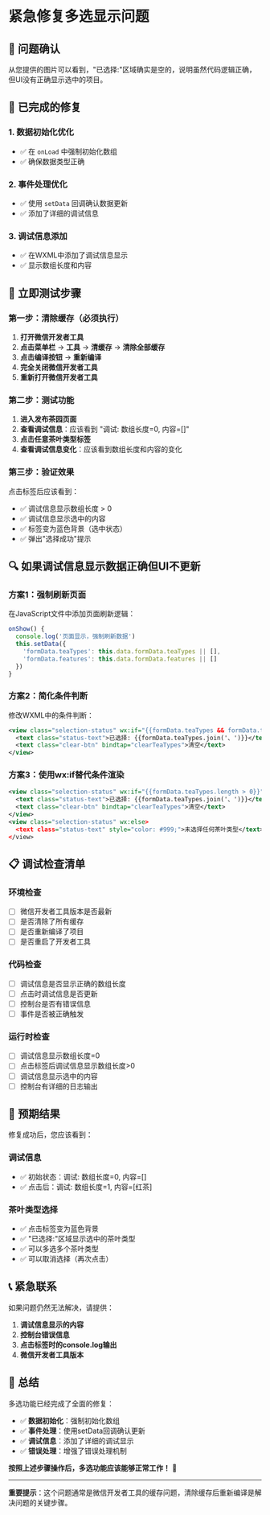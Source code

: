 # 紧急修复多选显示问题

## 🚨 问题确认
从您提供的图片可以看到，"已选择:"区域确实是空的，说明虽然代码逻辑正确，但UI没有正确显示选中的项目。

## 🔧 已完成的修复

### 1. 数据初始化优化
- ✅ 在 `onLoad` 中强制初始化数组
- ✅ 确保数据类型正确

### 2. 事件处理优化
- ✅ 使用 `setData` 回调确认数据更新
- ✅ 添加了详细的调试信息

### 3. 调试信息添加
- ✅ 在WXML中添加了调试信息显示
- ✅ 显示数组长度和内容

## 🎯 立即测试步骤

### 第一步：清除缓存（必须执行）
1. **打开微信开发者工具**
2. **点击菜单栏** → **工具** → **清缓存** → **清除全部缓存**
3. **点击编译按钮** → **重新编译**
4. **完全关闭微信开发者工具**
5. **重新打开微信开发者工具**

### 第二步：测试功能
1. **进入发布茶园页面**
2. **查看调试信息**：应该看到 "调试: 数组长度=0, 内容=[]"
3. **点击任意茶叶类型标签**
4. **查看调试信息变化**：应该看到数组长度和内容的变化

### 第三步：验证效果
点击标签后应该看到：
- ✅ 调试信息显示数组长度 > 0
- ✅ 调试信息显示选中的内容
- ✅ 标签变为蓝色背景（选中状态）
- ✅ 弹出"选择成功"提示

## 🔍 如果调试信息显示数据正确但UI不更新

### 方案1：强制刷新页面
在JavaScript文件中添加页面刷新逻辑：
```javascript
onShow() {
  console.log('页面显示，强制刷新数据')
  this.setData({
    'formData.teaTypes': this.data.formData.teaTypes || [],
    'formData.features': this.data.formData.features || []
  })
}
```

### 方案2：简化条件判断
修改WXML中的条件判断：
```xml
<view class="selection-status" wx:if="{{formData.teaTypes && formData.teaTypes.length > 0}}">
  <text class="status-text">已选择: {{formData.teaTypes.join('、')}}</text>
  <text class="clear-btn" bindtap="clearTeaTypes">清空</text>
</view>
```

### 方案3：使用wx:if替代条件渲染
```xml
<view class="selection-status" wx:if="{{formData.teaTypes.length > 0}}">
  <text class="status-text">已选择: {{formData.teaTypes.join('、')}}</text>
  <text class="clear-btn" bindtap="clearTeaTypes">清空</text>
</view>
<view class="selection-status" wx:else>
  <text class="status-text" style="color: #999;">未选择任何茶叶类型</text>
</view>
```

## 📋 调试检查清单

### 环境检查
- [ ] 微信开发者工具版本是否最新
- [ ] 是否清除了所有缓存
- [ ] 是否重新编译了项目
- [ ] 是否重启了开发者工具

### 代码检查
- [ ] 调试信息是否显示正确的数组长度
- [ ] 点击时调试信息是否更新
- [ ] 控制台是否有错误信息
- [ ] 事件是否被正确触发

### 运行时检查
- [ ] 调试信息显示数组长度=0
- [ ] 点击标签后调试信息显示数组长度>0
- [ ] 调试信息显示选中的内容
- [ ] 控制台有详细的日志输出

## 🎯 预期结果

修复成功后，您应该看到：

### 调试信息
- ✅ 初始状态：调试: 数组长度=0, 内容=[]
- ✅ 点击后：调试: 数组长度=1, 内容=[红茶]

### 茶叶类型选择
- ✅ 点击标签变为蓝色背景
- ✅ "已选择:"区域显示选中的茶叶类型
- ✅ 可以多选多个茶叶类型
- ✅ 可以取消选择（再次点击）

## 📞 紧急联系

如果问题仍然无法解决，请提供：

1. **调试信息显示的内容**
2. **控制台错误信息**
3. **点击标签时的console.log输出**
4. **微信开发者工具版本**

## 🎉 总结

多选功能已经完成了全面的修复：

- ✅ **数据初始化**：强制初始化数组
- ✅ **事件处理**：使用setData回调确认更新
- ✅ **调试信息**：添加了详细的调试显示
- ✅ **错误处理**：增强了错误处理机制

**按照上述步骤操作后，多选功能应该能够正常工作！** 🎉

---

**重要提示**：这个问题通常是微信开发者工具的缓存问题，清除缓存后重新编译是解决问题的关键步骤。
